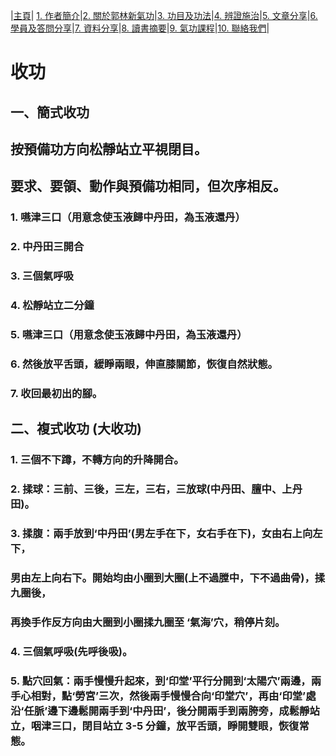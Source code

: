 |[主頁](/README.md)| [1. 作者簡介](/a10.md)|[2. 關於郭林新氣功](/a1.md)|[3. 功目及功法](/a2.md)|[4. 辨證施治](/a3.md)|[5. 文章分享](/a5.md)|[6. 學員及答問分享](/a6.md)|[7. 資料分享](/a7.md)|[8. 讀書摘要](/a4.md)|[9. 氣功課程](/郭林新氣功課程.md)|[10. 聯絡我們](/a9.md)|

# 收功

## 一、簡式收功
## 按預備功方向松靜站立平視閉目。
## 要求、要領、動作與預備功相同，但次序相反。

### 1. 嚥津三口（用意念使玉液歸中丹田，為玉液還丹）
### 2. 中丹田三開合
### 3. 三個氣呼吸
### 4. 松靜站立二分鐘
### 5. 嚥津三口（用意念使玉液歸中丹田，為玉液還丹）
### 6. 然後放平舌頭，緩睜兩眼，伸直膝關節，恢復自然狀態。
### 7. 收回最初出的腳。

## 二、複式收功 (大收功)

### 1. 三個不下蹲，不轉方向的升降開合。
### 2. 揉球：三前、三後，三左，三右，三放球(中丹田、膻中、上丹田)。
### 3. 揉腹：兩手放到‘中丹田’(男左手在下，女右手在下)，女由右上向左下，
### 男由左上向右下。開始均由小圈到大圈(上不過膛中，下不過曲骨)，揉九圈後，
### 再換手作反方向由大圈到小圈揉九圈至 ‘氣海’穴，稍停片刻。
### 4. 三個氣呼吸(先呼後吸)。
### 5. 點穴回氣：兩手慢慢升起來，到‘印堂’平行分開到‘太陽穴’兩邊，兩手心相對，點‘勞宮’三次，然後兩手慢慢合向‘印堂穴’，再由‘印堂’處沿‘任脈’邊下邊鬆開兩手到‘中丹田’，後分開兩手到兩胯旁，成鬆靜站立，咽津三口，閉目站立 3-5 分鐘，放平舌頭，睜開雙眼，恢復常態。
